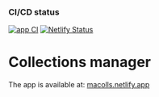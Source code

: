 ### CI/CD status
[![app CI](https://github.com/anorone/itransition-internship-project/actions/workflows/app-ci.yml/badge.svg)](https://github.com/anorone/itransition-internship-project/actions/workflows/app-ci.yml)
[![Netlify Status](https://api.netlify.com/api/v1/badges/88366f18-209e-4273-b1e3-e4de368ca351/deploy-status)](https://app.netlify.com/sites/macolls/deploys)

# Collections manager
The app is available at: [macolls.netlify.app](https://macolls.netlify.app)
